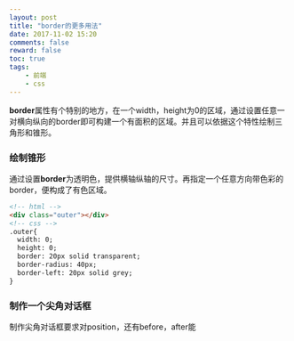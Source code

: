 ```yaml
---
layout: post
title: "border的更多用法"
date: 2017-11-02 15:20
comments: false
reward: false
toc: true
tags: 
	- 前端
	- css
---
```


**border**属性有个特别的地方，在一个width，height为0的区域，通过设置任意一对横向纵向的border即可构建一个有面积的区域。并且可以依据这个特性绘制三角形和锥形。

<!--more-->

### 绘制锥形
通过设置**border**为透明色，提供横轴纵轴的尺寸。再指定一个任意方向带色彩的border，便构成了有色区域。
```html
<!-- html -->
<div class="outer"></div>
<!-- css -->
.outer{
  width: 0;
  height: 0;
  border: 20px solid transparent;
  border-radius: 40px;
  border-left: 20px solid grey;
}
```

### 制作一个尖角对话框

制作尖角对话框要求对position，还有before，after能
